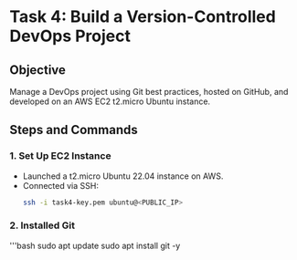 # Task 4: Build a Version-Controlled DevOps Project

## Objective
Manage a DevOps project using Git best practices, hosted on GitHub, and developed on an AWS EC2 t2.micro Ubuntu instance.

## Steps and Commands

### 1. Set Up EC2 Instance
- Launched a t2.micro Ubuntu 22.04 instance on AWS.
- Connected via SSH:
  ```bash
  ssh -i task4-key.pem ubuntu@<PUBLIC_IP>

### 2. Installed Git
  '''bash
  sudo apt update
  sudo apt install git -y
